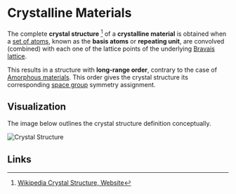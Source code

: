 # Crystalline Materials

The complete **crystal structure** [^1] of a **crystalline material** is obtained when a [set of atoms](../../properties-directory/structural/basis.md), known as the **basis atoms** or **repeating unit**, are convolved (combined) with each one of the lattice points of the underlying [Bravais lattice](../../properties-directory/structural/lattice.md). 

This results in a structure with **long-range order**, contrary to the case of [Amorphous materials](amorphous.md). This order gives the crystal structure its corresponding [space group](../../properties-directory/structural/space-group.md) symmetry assignment.

## Visualization

The image below outlines the crystal structure definition conceptually.

![Crystal Structure](/images/crystal_structure.jpg "Crystal Structure")

## Links

[^1]: [Wikipedia Crystal Structure, Website](https://en.wikipedia.org/wiki/Crystal_structure)
